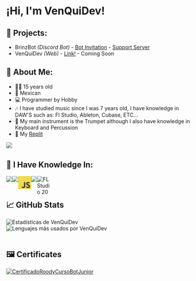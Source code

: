 # ¡Hi, I'm VenQuiDev!

## 💎 Projects:

- BrinzBot *(Discord Bot)* - [Bot Invitation](https://discord.com/api/oauth2/authorize?client_id=967263754301607996&permissions=8&scope=bot%20applications.commands) - [Support Server](https://discord.gg/BwhWSyEuuH)
- VenQuiDev *(Web)* - [Link!](https://www.youtube.com/watch?v=iik25wqIuFo) - Coming Soon

## 🎈 About Me:

- 🧑🏻 15 years old
- 🌮 Mexican
- 💻 Programmer by Hobby
- 🎶 I have studied music since I was 7 years old, I have knowledge in DAW'S such as: Fl Studio, Ableton, Cubase, ETC...
- 🎺 My main instrument is the Trumpet although I also have knowledge in Keyboard and Percussion
- 💠 My [Replit](https://replit.com/@VenQuiDev)

![](https://discord.c99.nl/widget/theme-2/447843518954602526.png) 

## 👑 I Have Knowledge In:

<p>
<img align="left" height="35" src="https://cdn.iconscout.com/icon/free/png-256/html-59-225995.png">
<img align="left" height="35" src="https://1000logos.net/wp-content/uploads/2020/09/CSS-Logo.png">
<img align="left" height="35" src="https://raw.githubusercontent.com/github/explore/80688e429a7d4ef2fca1e82350fe8e3517d3494d/topics/javascript/javascript.png" style="max-width: 100%;">
<img align="left" height="35" src="https://www.kojac.nl/tailwind/images/Backend/nodejs.png"> 
<img align="left" alt="FL Studio 20" width="35px" src="https://static.wikia.nocookie.net/softwareprogramas-y-aplicaciones/images/0/0b/Flstudio.png/revision/latest?cb=20160301021919&path-prefix=es" />
</p>
</br>
</br>
 
## 📈 GitHub Stats

<img align="left" src="https://github-readme-stats.vercel.app/api?username=VenQuiDev&&show_icons=true&include_all_commits=true&title_color=fff&icon_color=79ff97&text_color=efefef&bg_color=24292e" alt="Estadísticas de VenQuiDev" width="60%">
  
<img src="https://github-readme-stats.vercel.app/api/top-langs/?username=VenQuiDev&show_icons=true&hide_border=true&theme=radical" width="37%" alt="Lenguajes más usados por VenQuiDev">

</br>
</br>

## 🖼 Certificates

  [![CertificadoRoodyCursoBotJunior](https://cdn.discordapp.com/attachments/1002609030629425234/1004950430004027514/VenQuiCertificado.png?width=522&height=369)](https://www.roody.xyz/cursos/validar)

